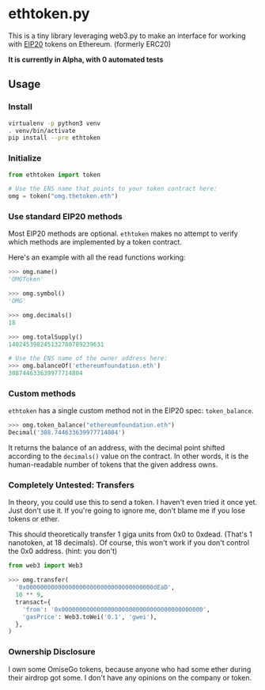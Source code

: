 # ethtoken.py

This is a tiny library leveraging web3.py to make an interface for
working with [EIP20](https://eips.ethereum.org/EIPS/eip-20)
tokens on Ethereum. (formerly ERC20)

**It is currently in Alpha, with 0 automated tests**

## Usage

### Install

```sh
virtualenv -p python3 venv
. venv/bin/activate
pip install --pre ethtoken
```

### Initialize

```py
from ethtoken import token

# Use the ENS name that points to your token contract here:
omg = token("omg.thetoken.eth")
```

### Use standard EIP20 methods

Most EIP20 methods are optional. `ethtoken` makes no attempt to
verify which methods are implemented by a token contract.

Here's an example with all the read functions working:

```py
>>> omg.name()
'OMGToken'

>>> omg.symbol()
'OMG'

>>> omg.decimals()
18

>>> omg.totalSupply()
140245398245132780789239631

# Use the ENS name of the owner address here:
>>> omg.balanceOf('ethereumfoundation.eth')
308744633639977714804

```

### Custom methods

`ethtoken` has a single custom method not in the EIP20 spec: `token_balance`.

```py
>>> omg.token_balance("ethereumfoundation.eth")
Decimal('308.744633639977714804')
```

It returns the balance of an address, with the decimal point shifted according
to the `decimals()` value on the contract. In other words,
it is the human-readable number of tokens that the given address owns.

### Completely Untested: Transfers

In theory, you could use this to send a token. I haven't
even tried it once yet. Just don't use it. If you're going
to ignore me, don't blame me if you lose tokens
or ether.

This should theoretically transfer 1 giga units from 0x0 to 0xdead.
(That's 1 nanotoken, at 18 decimals). Of course, this won't
work if you don't control the 0x0 address. (hint: you don't)

```py
from web3 import Web3

>>> omg.transfer(
  '0x000000000000000000000000000000000000dEaD',
  10 ** 9,
  transact={
    'from': '0x0000000000000000000000000000000000000000',
    'gasPrice': Web3.toWei('0.1', 'gwei'),
  },
)
```

### Ownership Disclosure

I own some OmiseGo tokens, because anyone
who had some ether during their airdrop got some. I don't
have any opinions on the company or token.
